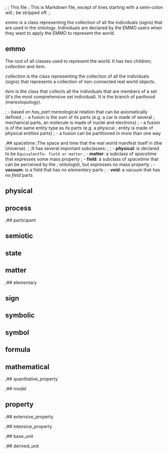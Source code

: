;
; This file
; This is Markdown file, except of lines starting with a semi-colon will
; be stripped off.
;

*emmo* is a class representing the collection of all the individuals
(signs) that are used in the ontology. Individuals are declared by the
EMMO users when they want to apply the EMMO to represent the world.


## emmo
The root of all classes used to represent the world.  It has two children;
*collection* and *item*.

*collection* is the class representing the collection of all the
individuals (signs) that represents a collection of non-connected real world
objects.

*item* Is the class that collects all the individuals that are members
of a set (it's the most comprehensive set individual).  It is the
branch of parthood (mereotopology).

;  - based on *has_part* mereological relation that can be axiomatically defined
;  - a fusion is the sum of its parts (e.g. a car is made of several
;    mechanical parts, an molecule is made of nuclei and electrons)
;  - a fusion is of the same entity type as its parts (e.g. a physical
;    entity is made of physical entities parts)
;  - a fusion can be partitioned in more than one way


;## spacetime
;The space and time that the real world manifest itself in (the Universe).
;
;It has several important subclasses:
;
;  - **physical**: is declared to be `EquivalentTo: field or matter`
;  - **matter**: a subclass of *spacetime* that expresses some mass property
;  - **field**: a subclass of *spacetime* that can be perceived by the
;    ontologist, but expresses no mass property
;  - **vacuum**: is a field that has no *elementary* parts
;  - **void**: a vacuum that has no *field* parts


## physical

## process

;## participant

## semiotic

## state

## matter

;## elementary



## sign


## symbolic

## symbol

## formula

## mathematical

;## quantitative_property


;## model


## property

;## extensive_property

;## intensive_property

;## base_unit

;## derived_unit
